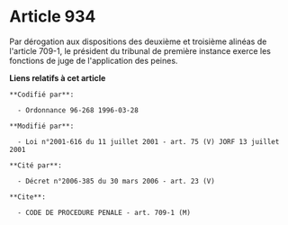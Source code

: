 # Article 934

Par dérogation aux dispositions des deuxième et troisième alinéas de l'article 709-1, le président du tribunal de première
instance exerce les fonctions de juge de l'application des peines.

**Liens relatifs à cet article**

	**Codifié par**:

	  - Ordonnance 96-268 1996-03-28

	**Modifié par**:

	  - Loi n°2001-616 du 11 juillet 2001 - art. 75 (V) JORF 13 juillet 2001

	**Cité par**:

	  - Décret n°2006-385 du 30 mars 2006 - art. 23 (V)

	**Cite**:

	  - CODE DE PROCEDURE PENALE - art. 709-1 (M)
